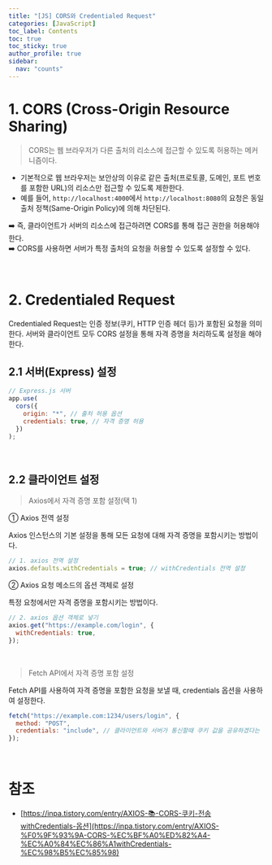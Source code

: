 ```yaml
---
title: "[JS] CORS와 Credentialed Request"
categories: [JavaScript]
toc_label: Contents
toc: true
toc_sticky: true
author_profile: true
sidebar:
  nav: "counts"
---
```


# 1. CORS (Cross-Origin Resource Sharing)

> CORS는 웹 브라우저가 다른 출처의 리소스에 접근할 수 있도록 허용하는 메커니즘이다.

- 기본적으로 웹 브라우저는 보안상의 이유로 같은 출처(프로토콜, 도메인, 포트 번호를 포함한 URL)의 리소스만 접근할 수 있도록 제한한다.
- 예를 들어, `http://localhost:4000`에서 `http://localhost:8080`의 요청은 동일 출처 정책(Same-Origin Policy)에 의해 차단된다.

➡️ 즉, 클라이언트가 서버의 리소스에 접근하려면 CORS를 통해 접근 권한을 허용해야한다.<br>
➡️ CORS를 사용하면 서버가 특정 출처의 요청을 허용할 수 있도록 설정할 수 있다.

<br>

# 2. Credentialed Request

Credentialed Request는 인증 정보(쿠키, HTTP 인증 헤더 등)가 포함된 요청을 의미한다. 서버와 클라이언트 모두 CORS 설정을 통해 자격 증명을 처리하도록 설정을 해야한다.

## 2.1 서버(Express) 설정

```js
// Express.js 서버
app.use(
  cors({
    origin: "*", // 출처 허용 옵션
    credentials: true, // 자격 증명 허용
  })
);
```

<br>

## 2.2 클라이언트 설정

> Axios에서 자격 증명 포함 설정(택 1)

① Axios 전역 설정

Axios 인스턴스의 기본 설정을 통해 모든 요청에 대해 자격 증명을 포함시키는 방법이다.

```jsx
// 1. axios 전역 설정
axios.defaults.withCredentials = true; // withCredentials 전역 설정
```

② Axios 요청 메소드의 옵션 객체로 설정

특정 요청에서만 자격 증명을 포함시키는 방법이다.

```jsx
// 2. axios 옵션 객체로 넣기
axios.get("https://example.com/login", {
  withCredentials: true,
});
```

<br>

> Fetch API에서 자격 증명 포함 설정

Fetch API를 사용하여 자격 증명을 포함한 요청을 보낼 때, credentials 옵션을 사용하여 설정한다.

```jsx
fetch("https://example.com:1234/users/login", {
  method: "POST",
  credentials: "include", // 클라이언트와 서버가 통신할때 쿠키 값을 공유하겠다는 설정
});
```

<br>

# 참조

- [https://inpa.tistory.com/entry/AXIOS-📚-CORS-쿠키-전송withCredentials-옵션](https://inpa.tistory.com/entry/AXIOS-%F0%9F%93%9A-CORS-%EC%BF%A0%ED%82%A4-%EC%A0%84%EC%86%A1withCredentials-%EC%98%B5%EC%85%98)

<br>
